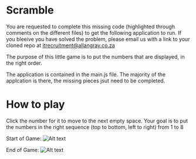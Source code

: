 # Scramble
You are requested to complete this missing code (highlighted through comments on the different files) to get the following application to run. 
If you bleeive you have solved the problem, please email us with a link to your cloned repo at itrecruitment@allangray.co.za


The purpose of this little game is to put the numbers that are displayed, in the right order.

The application is contained in the main.js file. The majority of the applcation is there, the missing pieces jsut need to be completed.

# How to play

Click the number for it to move to the next empty space. Your goal is to put the numbers in the right sequence (top to bottom, left to right) from 1 to 8

Start of Game:
![Alt text](https://github.com/AllanGrayIT/StudentChallenge1/favicon.png?raw=true "Optional Title")

End of Game:
![Alt text](https://github.com/AllanGrayIT/StudentChallenge1/screenshot.png?raw=true "Optional Title")
